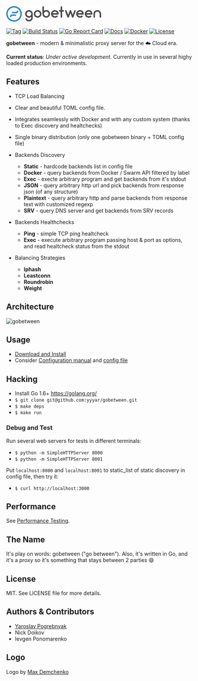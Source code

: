 <img src="/logo.png?raw=true" alt="gobetween" width="256px" />

[![Tag](https://img.shields.io/github/tag/yyyar/gobetween.svg)](https://github.com/yyyar/gobetween/releases/latest)
[![Build Status](https://travis-ci.org/yyyar/gobetween.svg?branch=master)](https://travis-ci.org/yyyar/gobetween)
[![Go Report Card](https://goreportcard.com/badge/github.com/yyyar/gobetween)](https://goreportcard.com/report/github.com/yyyar/gobetween)
[![Docs](https://img.shields.io/badge/docs-current-brightgreen.svg)](https://github.com/yyyar/gobetween/wiki)
[![Docker](https://img.shields.io/docker/pulls/yyyar/gobetween.svg)](https://hub.docker.com/r/yyyar/gobetween/)
[![License](https://img.shields.io/badge/license-MIT-blue.svg)](/LICENSE)

**gobetween** -  modern & minimalistic proxy server for the :cloud: Cloud era.

**Current status**: *Under active development*. Currently in use in several highy loaded production environments.

## Features

* TCP Load Balancing

* Clear and beautiful TOML config file.
 
* Integrates seamlessly with Docker and with any custom system (thanks to Exec discovery and healtchecks)

* Single binary distribution (only one gobetween binary + TOML config file)

* Backends Discovery
  * **Static** - hardcode backends list in config file
  * **Docker** - query backends from Docker / Swarm API filtered by label
  * **Exec** - execte arbitrary program and get backends from it's stdout
  * **JSON** - query arbitrary http url and pick backends from response json (of any structure)
  * **Plaintext** - query arbitrary http and parse backends from response text with customized regexp
  * **SRV** - query DNS server and get backends from SRV records

* Backends Healthchecks
  * **Ping** - simple TCP ping healtcheck
  * **Exec** - execute arbitrary program passing host & port as options, and read healtcheck status from the stdout

* Balancing Strategies
  * **Iphash**
  * **Leastconn**
  * **Roundrobin**
  * **Weight**


## Architecture
<img src="http://i.piccy.info/i9/8b92154435be32f21eaa3ff7b3dc6d1c/1466244332/74457/1043487/gog.png" alt="gobetween" />

## Usage

* [Download and Install](https://github.com/yyyar/gobetween/wiki/2.-Installation)
* Consider [Configuration manual](https://github.com/yyyar/gobetween/wiki/3.-Configuration) and [config file](config/gobetween.toml)


## Hacking

* Install Go 1.6+ https://golang.org/
* `$ git clone git@github.com:yyyar/gobetween.git`
* `$ make deps`
* `$ make run`

### Debug and Test
Run several web servers for tests in different terminals:

* `$ python -m SimpleHTTPServer 8000`
* `$ python -m SimpleHTTPServer 8001`

Put `localhost:8000` and `localhost:8001` to static_list of static discovery in config file, then try it:

* `$ curl http://localhost:3000`

## Performance
See [Performance Testing](https://github.com/yyyar/gobetween/wiki/Performance-tests-results).

## The Name
It's play on words: gobetween ("go between"). Also, it's written in Go, and it's a proxy so it's something that stays between 2 parties :smile:

## License
MIT. See LICENSE file for more details.

## Authors & Contributors
- [Yaroslav Pogrebnyak](http://pogrebnyak.info)
- Nick Doikov
- Ievgen Ponomarenko

## Logo
Logo by [Max Demchenko](https://www.linkedin.com/in/max-demchenko-116170112)
